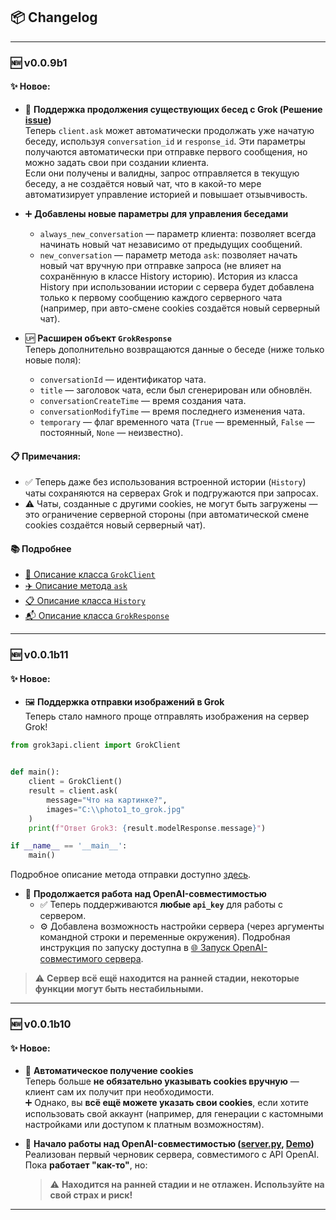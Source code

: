 ## 📦 Changelog


---


### 🆕 v0.0.9b1

#### ✨ Новое:
- 💬 **Поддержка продолжения существующих бесед с Grok (Решение [issue](https://github.com/boykopovar/Grok3API/issues/4))**  
  Теперь `client.ask` может автоматически продолжать уже начатую беседу, используя `conversation_id` и `response_id`. Эти параметры получаются автоматически при отправке первого сообщения, но можно задать свои при создании клиента.  
  Если они получены и валидны, запрос отправляется в текущую беседу, а не создаётся новый чат, что в какой-то мере автоматизирует управление историей и повышает отзывчивость.

- ➕ **Добавлены новые параметры для управления беседами**  
  - `always_new_conversation` — параметр клиента: позволяет всегда начинать новый чат независимо от предыдущих сообщений.
  - `new_conversation` — параметр метода `ask`: позволяет начать новый чат вручную при отправке запроса (не влияет на сохранённую в классе History историю). История из класса History при использовании истории с сервера будет добавлена только к первому сообщению каждого серверного чата (например, при авто-смене cookies создаётся новый серверный чат).

- 🆙 **Расширен объект `GrokResponse`**  
  Теперь дополнительно возвращаются данные о беседе (ниже только новые поля):
  - `conversationId` — идентификатор чата.
  - `title` — заголовок чата, если был сгенерирован или обновлён.
  - `conversationCreateTime` — время создания чата.
  - `conversationModifyTime` — время последнего изменения чата.
  - `temporary` — флаг временного чата (`True` — временный, `False` — постоянный, `None` — неизвестно).



#### 📋 Примечания:
- ✅ Теперь даже без использования встроенной истории (`History`) чаты сохраняются на серверах Grok и подгружаются при запросах.
- ⚠️ Чаты, созданные с другими cookies, не могут быть загружены — это ограничение серверной стороны (при автоматической смене cookies создаётся новый серверный чат).

#### 📚 Подробнее
- [💼️ Описание класса `GrokClient`](ClientDoc.md)
- [✈️ Описание метода `ask`](askDoc.md)
- [📋 Описание класса `History`](HistoryDoc.md)
- [📬 Описание класса `GrokResponse`](GrokResponse.md)

---



### 🆕 v0.0.1b11

#### ✨ Новое:
- 🖼️ **Поддержка отправки изображений в Grok**  
  Теперь стало намного проще отправлять изображения на сервер Grok!

```python
from grok3api.client import GrokClient


def main():
    client = GrokClient()
    result = client.ask(
        message="Что на картинке?",
        images="C:\\photo1_to_grok.jpg"
    )
    print(f"Ответ Grok3: {result.modelResponse.message}")

if __name__ == '__main__':
    main()
```

Подробное описание метода отправки доступно [здесь](askDoc.md).

- 🤖 **Продолжается работа над OpenAI-совместимостью**  
  - ✅ Теперь поддерживаются **любые `api_key`** для работы с сервером.
  - ⚙️ Добавлена возможность настройки сервера (через аргументы командной строки и переменные окружения). Подробная инструкция по запуску доступна в [🌐 Запуск OpenAI-совместимого сервера](OpenAI_Server.md).

> ⚠️ **Сервер всё ещё находится на ранней стадии, некоторые функции могут быть нестабильными.**

---

### 🆕 v0.0.1b10

#### ✨ Новое:
- 🔐 **Автоматическое получение cookies**  
  Теперь больше **не обязательно указывать cookies вручную** — клиент сам их получит при необходимости.  
  ➕ Однако, вы **всё ещё можете указать свои cookies**, если хотите использовать свой аккаунт (например, для генерации с кастомными настройками или доступом к платным возможностям).

- 🤖 **Начало работы над OpenAI-совместимостью ([**server.py**](../../grok3api/server.py), [**Demo**](../../tests/openai_test.py))**  
  Реализован первый черновик сервера, совместимого с API OpenAI. Пока **работает "как-то"**, но:
  > ⚠️ **Находится на ранней стадии и не отлажен. Используйте на свой страх и риск!**

---